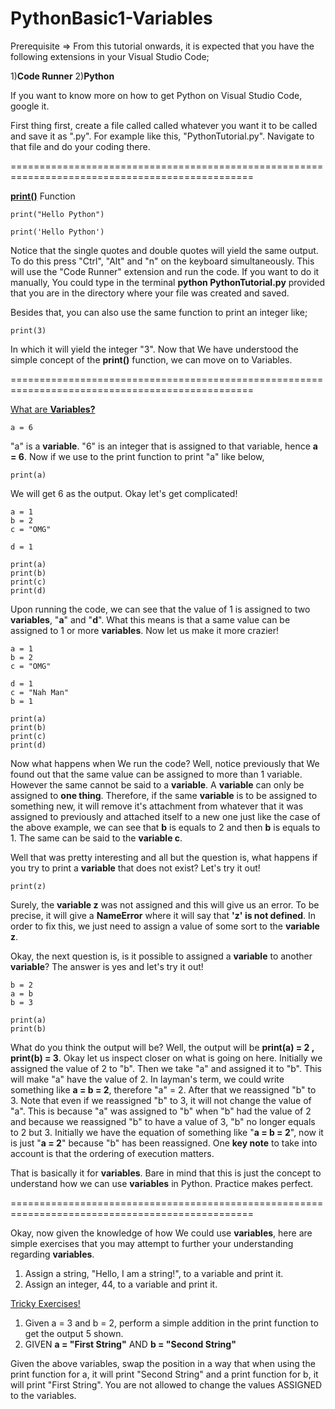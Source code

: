 # PythonBasic1-Variables

Prerequisite => From this tutorial onwards, it is expected that you have the following extensions in your Visual Studio Code;

1)<strong>Code Runner</strong>
2)<strong>Python</strong>

If you want to know more on how to get Python on Visual Studio Code, google it.

First thing first, create a file called called whatever you want it to be called and save it as ".py". For example like this, "PythonTutorial.py". Navigate to that file and do your coding there.

================================================================================================


<u><strong>print()</strong></u> Function

    print("Hello Python")

    print('Hello Python')

Notice that the single quotes and double quotes will yield the same output. To do this press "Ctrl", "Alt" and "n" on the keyboard simultaneously. This will use the "Code Runner" extension and run the code. If you want to do it manually, You could type in the terminal <strong>python PythonTutorial.py</strong> provided that you are in the directory where your file was created and saved.

Besides that, you can also use the same function to print an integer like;

    print(3)

In which it will yield the integer "3". Now that We have understood the simple concept of the <strong>print()</strong> function, we can move on to Variables.


================================================================================================


<u>What are <strong>Variables?</strong></u>

    a = 6

"a" is a <strong>variable</strong>. "6" is an integer that is assigned to that variable, hence <strong>a = 6</strong>. Now if we use to the print function to print "a" like below,

    print(a)

We will get 6 as the output. Okay let's get complicated!

    a = 1
    b = 2
    c = "OMG"

    d = 1

    print(a)
    print(b)
    print(c)
    print(d)

Upon running the code, we can see that the value of 1 is assigned to two <strong>variables</strong>, "<strong>a</strong>" and "<strong>d</strong>". What this means is that a same value can be assigned to 1 or more <strong>variables</strong>. Now let us make it more crazier!

    a = 1
    b = 2
    c = "OMG"

    d = 1
    c = "Nah Man"
    b = 1

    print(a)
    print(b)
    print(c)
    print(d)

Now what happens when We run the code? Well, notice previously that We found out that the same value can be assigned to more than 1 variable. However the same cannot be said to a <strong>variable</strong>. A <strong>variable</strong> can only be assigned to <strong>one thing</strong>. Therefore, if the same <strong>variable</strong> is to be assigned to something new, it will remove it's attachment from whatever that it was assigned to previously and attached itself to a new one just like the case of the above example, we can see that <strong>b</strong> is equals to 2 and then <strong>b</strong> is equals to 1. The same can be said to the <strong>variable c</strong>.

Well that was pretty interesting and all but the question is, what happens if you try to print a <strong>variable</strong> that does not exist? Let's try it out!

    print(z)

Surely, the <strong>variable z</strong> was not assigned and this will give us an error. To be precise, it will give a <strong>NameError</strong> where it will say that <strong>'z' is not defined</strong>. In order to fix this, we just need to assign a value of some sort to the <strong>variable z</strong>.

Okay, the next question is, is it possible to assigned a <strong>variable</strong> to another <strong>variable</strong>? The answer is yes and let's try it out!

    b = 2
    a = b
    b = 3

    print(a)
    print(b)

What do you think the output will be? Well, the output will be <strong>print(a) = 2 , print(b) = 3</strong>. Okay let us inspect closer on what is going on here. Initially we assigned the value of 2 to "b". Then we take "a" and assigned it to "b". This will make "a" have the value of 2. In layman's term, we could write something like <strong>a = b = 2</strong>, therefore "a" = 2. After that we reassigned "b" to 3. Note that even if we reassigned "b" to 3, it will not change the value of "a". This is because "a" was assigned to "b" when "b" had the value of 2 and because we reassigned "b" to have a value of 3, "b" no longer equals to 2 but 3. Initially we have the equation of something like "<strong>a = b = 2</strong>", now it is just "<strong>a = 2</strong>" because "b" has been reassigned. One <strong>key note</strong> to take into account is that the ordering of execution matters.

That is basically it for <strong>variables</strong>. Bare in mind that this is just the concept to understand how we can use <strong>variables</strong> in Python. Practice makes perfect.

================================================================================================

Okay, now given the knowledge of how We could use <strong>variables</strong>, here are simple exercises that you may attempt to further your understanding regarding <strong>variables</strong>.

1) Assign a string, "Hello, I am a string!", to a variable and print it.
2) Assign an integer, 44, to a variable and print it.

<u>Tricky Exercises!</u>

1) Given a = 3 and b = 2, perform a simple addition in the print function to get the output 5 shown.
2)    
    GIVEN <strong>a = "First String"</strong> AND <strong>b = "Second String"</strong>

Given the above variables, swap the position in a way that when using the print function for a, it will print "Second String" and a print function for b, it will print "First String". You are not allowed to change the values ASSIGNED to the variables.